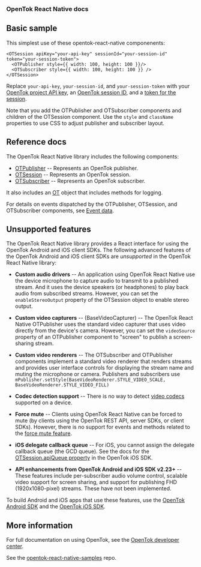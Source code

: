 ### OpenTok React Native docs

## Basic sample

This simplest use of these opentok-react-native componenents:

```
<OTSession apiKey="your-api-key" sessionId="your-session-id" token="your-session-token">
  <OTPublisher style={{ width: 100, height: 100 }}/>
  <OTSubscriber style={{ width: 100, height: 100 }} />
</OTSession>
```

Replace `your-api-key`, `your-session-id`, and `your-session-token` with your
[OpenTok project API key](https://tokbox.com/account/),
an [OpenTok session ID](https://tokbox.com/developer/guides/create-session/),
and a [token for the session](https://tokbox.com/developer/guides/create-token/).

Note that you add the OTPublisher and OTSubscriber components and children of
the OTSession component. Use the `style` and `className` properties to use CSS
to adjust publisher and subscriber layout.

## Reference docs 

The OpenTok React Native library includes the following components:

* [OTPublisher](./OTPublisher.md) -- Represents an OpenTok publisher.
* [OTSession](./OTSession.md) -- Represents an OpenTok session.
* [OTSubscriber](./OTSubscriber.md) -- Represents an OpenTok subscriber.

It also includes an [OT](./OT.md) object that includes methods for logging.

For details on events dispatched by the OTPublisher, OTSession, and OTSubscriber
components, see [Event data](./EventData.md).

## Unsupported features

The OpenTok React Native library provides a React interface for using the
OpenTok Android and iOS client SDKs. The following advanced features of the OpenTok Android and
iOS client SDKs are *unsupported* in the OpenTok React Native library:

* **Custom audio drivers** -- An application using OpenTok React Native use the device microphone
to capture audio to transmit to a published stream. And it uses the device speakers (or headphones)
to play back audio from subscribed streams. However, you can set the `enableStereoOutput` property
of the OTSession object to enable stereo output.

* **Custom video capturers** -- (BaseVideoCapturer) -- The OpenTok React Native OTPublisher uses
the standard video capturer that uses video directly from the device's camera. However, you can set
the `videoSource` property of an OTPublisher component to "screen" to publish a screen-sharing stream.

* **Custom video renderers** -- The OTSubscriber and OTPublisher components implement a standard
video renderer that renders streams and provides user interface controls for displaying
the stream name and muting the microphone or camera. Publishers and subscribers use
  `mPublisher.setStyle(BaseVideoRenderer.STYLE_VIDEO_SCALE, BaseVideoRenderer.STYLE_VIDEO_FILL)`
  
* **Codec detection support** -- There is no way to detect
[video codecs](https://tokbox.com/developer/guides/codecs/) supported on a device.

* **Force mute** -- Clients using OpenTok React Native can be forced to mute
(by clients using the OpenTok REST API, server SDKs, or client SDKs). However, there is
no support for events and methods related to the
[force mute feature](https://tokbox.com/developer/guides/moderation/#force_mute). 

* **iOS delegate callback queue** -- For iOS, you cannot assign the delegate callback queue (the
GCD queue). See the docs for the
[OTSession.apiQueue property](https://tokbox.com/developer/sdks/ios/reference/Classes/OTSession.html#//api/name/apiQueue)
in the OpenTok iOS SDK.

* **API enhancements from OpenTok Android and iOS SDK v2.23+** -- These features include
per-subscriber audio volume control, scalable video support for screen sharing, and support
for publishing FHD (1920x1080-pixel) streams. These have not been implemented.

To build Android and iOS apps that use these features, use the
[OpenTok Android SDK](https://tokbox.com/developer/sdks/android/)
and the [OpenTok iOS SDK](https://tokbox.com/developer/sdks/ios/).

## More information

For full documentation on using OpenTok, see the [OpenTok developer center](https://tokbox.com/developer).

See the [opentok-react-native-samples](https://github.com/opentok/opentok-react-native-samples) repo.
